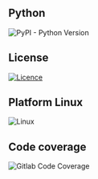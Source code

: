 ## Python
![PyPI - Python Version](https://img.shields.io/pypi/pyversions/:packageName)

## License
[![Licence](https://img.shields.io/github/license/Ileriayo/markdown-badges?style=for-the-badge)](./LICENSE)

## Platform Linux
![Linux](https://img.shields.io/badge/Linux-FCC624?style=for-the-badge&logo=linux&logoColor=black)

## Code coverage
![Gitlab Code Coverage](https://img.shields.io/gitlab/pipeline-coverage/:project)


